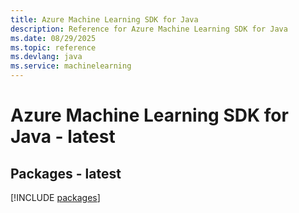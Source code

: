 ```yaml
---
title: Azure Machine Learning SDK for Java
description: Reference for Azure Machine Learning SDK for Java
ms.date: 08/29/2025
ms.topic: reference
ms.devlang: java
ms.service: machinelearning
---
```

# Azure Machine Learning SDK for Java - latest
## Packages - latest
[!INCLUDE [packages](machine-learning-index.md)]